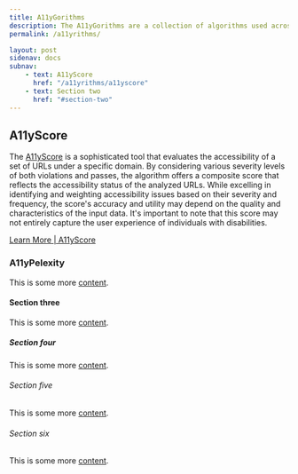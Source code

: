 ```yaml
---
title: A11yGorithms
description: The A11yGorithms are a collection of algorithms used across the GovA11y Ecosystem.
permalink: /a11yrithms/

layout: post
sidenav: docs
subnav:
    - text: A11yScore
      href: "/a11yrithms/a11yscore"
    - text: Section two
      href: "#section-two"
---
```


## A11yScore

The [A11yScore](/a11yrithms/a11yscore) is a sophisticated tool that evaluates the accessibility of a set of URLs under a specific domain. By considering various severity levels of both violations and passes, the algorithm offers a composite score that reflects the accessibility status of the analyzed URLs. While excelling in identifying and weighting accessibility issues based on their severity and frequency, the score's accuracy and utility may depend on the quality and characteristics of the input data. It's important to note that this score may not entirely capture the user experience of individuals with disabilities.

[Learn More | A11yScore](/a11yrithms/a11yscore)

### A11yPelexity

This is some more [content](<javascript:void(0);>).

#### Section three

This is some more [content](#).

##### Section four

This is some more [content](https://18f.gsa.gov/).

###### Section five

This is some more [content](https://18f.gsa.gov/).

###### Section six

This is some more [content](https://18f.gsa.gov/).

